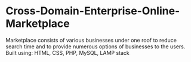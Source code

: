 # Cross-Domain-Enterprise-Online-Marketplace

Marketplace consists of various businesses under one roof to reduce search time and to provide numerous options of businesses to the users. Built using: HTML, CSS, PHP, MySQL, LAMP stack
